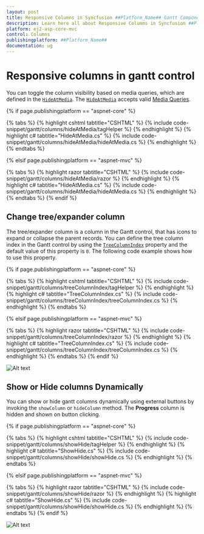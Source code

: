 ```yaml
---
layout: post
title: Responsive Columns in Syncfusion ##Platform_Name## Gantt Component
description: Learn here all about Responsive Columns in Syncfusion ##Platform_Name## Gantt component of Syncfusion Essential JS 2 and more.
platform: ej2-asp-core-mvc
control: Columns
publishingplatform: ##Platform_Name##
documentation: ug
---
```



# Responsive columns in gantt control

You can toggle the column visibility based on media queries, which are defined in the [`HideAtMedia`](https://help.syncfusion.com/cr/aspnetcore-js2/Syncfusion.EJ2.Gantt.GanttColumn.html#Syncfusion_EJ2_Gantt_GanttColumn_HideAtMedia). The [`HideAtMedia`](https://help.syncfusion.com/cr/aspnetcore-js2/Syncfusion.EJ2.Gantt.GanttColumn.html#Syncfusion_EJ2_Gantt_GanttColumn_HideAtMedia) accepts valid [Media Queries](http://cssmediaqueries.com/what-are-css-media-queries.html).

{% if page.publishingplatform == "aspnet-core" %}

{% tabs %}
{% highlight cshtml tabtitle="CSHTML" %}
{% include code-snippet/gantt/columns/hideAtMedia/tagHelper %}
{% endhighlight %}
{% highlight c# tabtitle="HideAtMedia.cs" %}
{% include code-snippet/gantt/columns/hideAtMedia/hideAtMedia.cs %}
{% endhighlight %}
{% endtabs %}

{% elsif page.publishingplatform == "aspnet-mvc" %}

{% tabs %}
{% highlight razor tabtitle="CSHTML" %}
{% include code-snippet/gantt/columns/hideAtMedia/razor %}
{% endhighlight %}
{% highlight c# tabtitle="HideAtMedia.cs" %}
{% include code-snippet/gantt/columns/hideAtMedia/hideAtMedia.cs %}
{% endhighlight %}
{% endtabs %}
{% endif %}



## Change tree/expander column

The tree/expander column is a column in the Gantt control, that has icons to expand or collapse the parent records. You can define the tree column index in the Gantt control by using the [`TreeColumnIndex`](https://help.syncfusion.com/cr/aspnetcore-js2/Syncfusion.EJ2.Gantt.Gantt.html#Syncfusion_EJ2_Gantt_Gantt_TreeColumnIndex) property and the default value of this property is `0`. The following code example shows how to use this property.

{% if page.publishingplatform == "aspnet-core" %}

{% tabs %}
{% highlight cshtml tabtitle="CSHTML" %}
{% include code-snippet/gantt/columns/treeColumnIndex/tagHelper %}
{% endhighlight %}
{% highlight c# tabtitle="TreeColumnIndex.cs" %}
{% include code-snippet/gantt/columns/treeColumnIndex/treeColumnIndex.cs %}
{% endhighlight %}
{% endtabs %}

{% elsif page.publishingplatform == "aspnet-mvc" %}

{% tabs %}
{% highlight razor tabtitle="CSHTML" %}
{% include code-snippet/gantt/columns/treeColumnIndex/razor %}
{% endhighlight %}
{% highlight c# tabtitle="TreeColumnIndex.cs" %}
{% include code-snippet/gantt/columns/treeColumnIndex/treeColumnIndex.cs %}
{% endhighlight %}
{% endtabs %}
{% endif %}



![Alt text](images/treeColumnIndex.png)

## Show or Hide columns Dynamically

You can show or hide gantt columns dynamically using external buttons by invoking the `showColumn` or `hideColumn` method. The **Progress** column is hidden and shown on button clicking.

{% if page.publishingplatform == "aspnet-core" %}

{% tabs %}
{% highlight cshtml tabtitle="CSHTML" %}
{% include code-snippet/gantt/columns/showHide/tagHelper %}
{% endhighlight %}
{% highlight c# tabtitle="ShowHide.cs" %}
{% include code-snippet/gantt/columns/showHide/showHide.cs %}
{% endhighlight %}
{% endtabs %}

{% elsif page.publishingplatform == "aspnet-mvc" %}

{% tabs %}
{% highlight razor tabtitle="CSHTML" %}
{% include code-snippet/gantt/columns/showHide/razor %}
{% endhighlight %}
{% highlight c# tabtitle="ShowHide.cs" %}
{% include code-snippet/gantt/columns/showHide/showHide.cs %}
{% endhighlight %}
{% endtabs %}
{% endif %}



![Alt text](images/showhidecol.png)